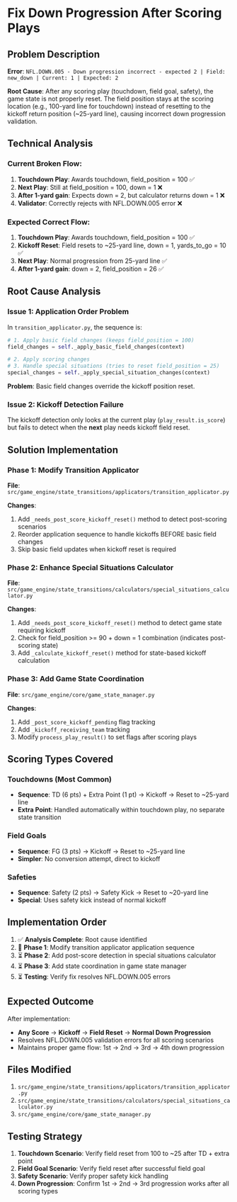 # Fix Down Progression After Scoring Plays

## Problem Description

**Error**: `NFL.DOWN.005 - Down progression incorrect - expected 2 | Field: new_down | Current: 1 | Expected: 2`

**Root Cause**: After any scoring play (touchdown, field goal, safety), the game state is not properly reset. The field position stays at the scoring location (e.g., 100-yard line for touchdown) instead of resetting to the kickoff return position (~25-yard line), causing incorrect down progression validation.

## Technical Analysis

### Current Broken Flow:
1. **Touchdown Play**: Awards touchdown, field_position = 100 ✅
2. **Next Play**: Still at field_position = 100, down = 1 ❌
3. **After 1-yard gain**: Expects down = 2, but calculator returns down = 1 ❌
4. **Validator**: Correctly rejects with NFL.DOWN.005 error ❌

### Expected Correct Flow:
1. **Touchdown Play**: Awards touchdown, field_position = 100 ✅  
2. **Kickoff Reset**: Field resets to ~25-yard line, down = 1, yards_to_go = 10 ✅
3. **Next Play**: Normal progression from 25-yard line ✅
4. **After 1-yard gain**: down = 2, field_position = 26 ✅

## Root Cause Analysis

### Issue 1: Application Order Problem
In `transition_applicator.py`, the sequence is:
```python
# 1. Apply basic field changes (keeps field_position = 100)
field_changes = self._apply_basic_field_changes(context)

# 2. Apply scoring changes  
# 3. Handle special situations (tries to reset field_position = 25)
special_changes = self._apply_special_situation_changes(context)
```

**Problem**: Basic field changes override the kickoff position reset.

### Issue 2: Kickoff Detection Failure
The kickoff detection only looks at the current play (`play_result.is_score`) but fails to detect when the **next** play needs kickoff field reset.

## Solution Implementation

### Phase 1: Modify Transition Applicator
**File**: `src/game_engine/state_transitions/applicators/transition_applicator.py`

**Changes**:
1. Add `_needs_post_score_kickoff_reset()` method to detect post-scoring scenarios
2. Reorder application sequence to handle kickoffs BEFORE basic field changes  
3. Skip basic field updates when kickoff reset is required

### Phase 2: Enhance Special Situations Calculator  
**File**: `src/game_engine/state_transitions/calculators/special_situations_calculator.py`

**Changes**:
1. Add `_needs_post_score_kickoff_reset()` method to detect game state requiring kickoff
2. Check for field_position >= 90 + down = 1 combination (indicates post-scoring state)
3. Add `_calculate_kickoff_reset()` method for state-based kickoff calculation

### Phase 3: Add Game State Coordination
**File**: `src/game_engine/core/game_state_manager.py`

**Changes**:
1. Add `_post_score_kickoff_pending` flag tracking
2. Add `_kickoff_receiving_team` tracking  
3. Modify `process_play_result()` to set flags after scoring plays

## Scoring Types Covered

### Touchdowns (Most Common)
- **Sequence**: TD (6 pts) + Extra Point (1 pt) → Kickoff → Reset to ~25-yard line
- **Extra Point**: Handled automatically within touchdown play, no separate state transition

### Field Goals
- **Sequence**: FG (3 pts) → Kickoff → Reset to ~25-yard line  
- **Simpler**: No conversion attempt, direct to kickoff

### Safeties
- **Sequence**: Safety (2 pts) → Safety Kick → Reset to ~20-yard line
- **Special**: Uses safety kick instead of normal kickoff

## Implementation Order

1. ✅ **Analysis Complete**: Root cause identified
2. 🔄 **Phase 1**: Modify transition applicator application sequence
3. ⏳ **Phase 2**: Add post-score detection in special situations calculator
4. ⏳ **Phase 3**: Add state coordination in game state manager
5. ⏳ **Testing**: Verify fix resolves NFL.DOWN.005 errors

## Expected Outcome

After implementation:
- **Any Score** → **Kickoff** → **Field Reset** → **Normal Down Progression**
- Resolves NFL.DOWN.005 validation errors for all scoring scenarios
- Maintains proper game flow: 1st → 2nd → 3rd → 4th down progression

## Files Modified

1. `src/game_engine/state_transitions/applicators/transition_applicator.py`
2. `src/game_engine/state_transitions/calculators/special_situations_calculator.py`  
3. `src/game_engine/core/game_state_manager.py`

## Testing Strategy

1. **Touchdown Scenario**: Verify field reset from 100 to ~25 after TD + extra point
2. **Field Goal Scenario**: Verify field reset after successful field goal
3. **Safety Scenario**: Verify proper safety kick handling
4. **Down Progression**: Confirm 1st → 2nd → 3rd progression works after all scoring types
